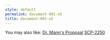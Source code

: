 ```yaml
---
style: default
permalink: document-001-o5
title: document-001-o5
---
```

You may also like:
[Dr. Mann's Proposal](http://scp-wiki.net/dr-manns-proposal)
[SCP-2250](http://scp-wiki.net/scp-2250)